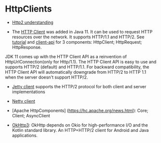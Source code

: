 # HttpClients
- [Http2 understanding](https://dzone.com/articles/understanding-http2)

- The [HTTP Client](https://openjdk.java.net/groups/net/httpclient/intro.html) was added in Java 11. It can be used to request HTTP resources over the network. 
It supports HTTP/1.1 and HTTP/2. See [tutorial](https://blog.codefx.org/java/http-2-api-tutorial/) and [client-api](https://dzone.com/articles/http2-server-push-via-http-client-api) for 3 components: HttpClient; HttpRequest; HttpResponse.

JDK 11 comes up with the HTTP Client API as a reinvention of HttpUrlConnection(only for Http/1.1). The HTTP Client API is easy to use and supports HTTP/2 (default) and HTTP/1.1. For backward compatibility, the HTTP Client API will automatically downgrade from HTTP/2 to HTTP 1.1 when the server doesn't support HTTP/2.

- [Jetty client](https://www.eclipse.org/jetty/javadoc/current/org/eclipse/jetty/http2/client/HTTP2Client.html) supports the HTTP/2 protocol for both client and server implementations
- [Netty client](https://netty.io/)

- [Apache HttpComponents] (https://hc.apache.org/news.html): Core; Client; AsyncClient
- [OkHttp3](https://square.github.io/okhttp/): OkHttp depends on Okio for high-performance I/O and the Kotlin standard library. An HTTP+HTTP/2 client for Android and Java applications.







